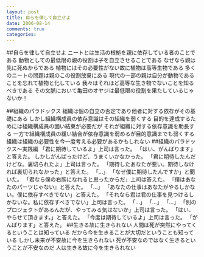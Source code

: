 ```yaml
---
layout: post
title: 自らを律して自立せよ
date: 2006-08-14
comments: true
categories:
---
```


##自らを律して自立せよ
ニートとは生活の根拠を親に依存している者のことである
動物としての最低限の親の役割は子を自立させることである
なぜなら親は先に死ぬからである
植物にはその必要性がない故に植物は高等生物である
多くのニートの問題は親のこの役割放棄にある
現代の一部の親は自分が動物であることを忘れて植物と化している
我々はそれほど高等な生き物でないことを知るべきである
その文脈において亀田のオヤジは最低限の役割を果たしているじゃないか！

##組織のパラドックス
組織は個の自立の否定であり他者に対する依存がその基礎にある
しかし組織構成員の依存意識はその組織を弱くする
目的を達成するためには組織構成員の固い結束が必要だが
それが組織に対する依存意識を助長する
一方で組織構成員の緩い結合が依存意識を弱めるが目的意識までも弱くする
組織は組織の必要性を今一度考える必要があるかもしれない
##組織のパラドックス～実践編
「君に期待しているよ」上司は言った。
「はい、がんばります」と答えた。
しかしがんばったけど、うまくいかなかった。
「君に期待したんだけどな。裏切られたよ」上司は言った。
「期待したあなたが悪い。期待しなければ裏切られなかった」と答えた。
「...」
「なぜ僕に期待したんですか」と聞いた。
「君なら僕の右腕になれると思ったからだ」上司は答えた。
『僕はあなたのパーツじゃない』と答えた。
「...」
「あなたの仕事はあなたがやるしかない。僕に依存すべきでない」と答えた。
「それなら君は君の仕事を見つけるしかないな。私に依存すべきでない」上司は言った。
「...」
「...」
「...」
「別のプロジェクトがあるんだが、やってみる気はないか」上司は言った。
「はい、やらせて頂きます。」と答えた。
「今度は期待しているよ」上司は言った。
「がんばります」と答えた。
##生きる故に生きられない
人間は死が突然にやってくるということは知っている
だから今を生きることが大切だということも知っている
しかし未来が不安故に今を生きられない
死が不安なのではなく生きるということが不安なのだ
人は生きる故に今を生きられない